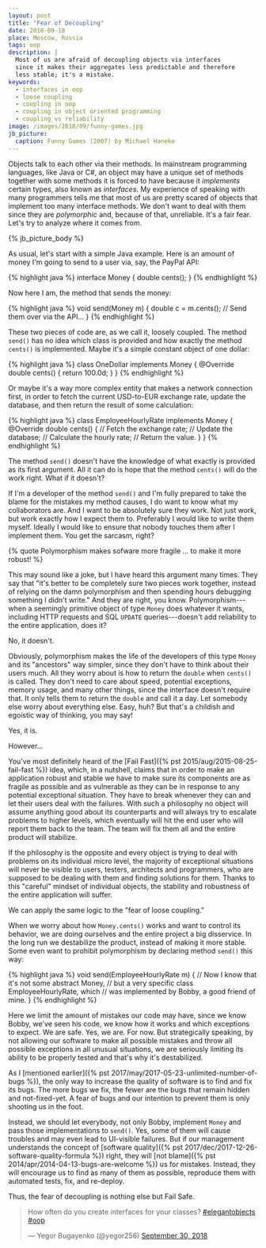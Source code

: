 ```yaml
---
layout: post
title: "Fear of Decoupling"
date: 2018-09-18
place: Moscow, Russia
tags: oop
description: |
  Most of us are afraid of decoupling objects via interfaces
  since it makes their aggregates less predictable and therefore
  less stable; it's a mistake.
keywords:
  - interfaces in oop
  - loose coupling
  - coupling in oop
  - coupling in object oriented programming
  - coupling vs reliability
image: /images/2018/09/funny-games.jpg
jb_picture:
  caption: Funny Games (2007) by Michael Haneke
---
```


Objects talk to each other via their methods. In mainstream programming
languages, like Java or C#, an object may have a unique set of methods
together with some methods it is forced to have because it _implements_ certain types,
also known as _interfaces_. My experience of speaking with many programmers
tells me that most of us are pretty scared of objects that implement too
many interface methods. We don't want to deal with them since they
are _polymorphic_ and, because of that, unreliable.
It's a fair fear. Let's try to analyze where it comes from.

<!--more-->

{% jb_picture_body %}

As usual, let's start with a simple Java example. Here is an amount of money
I'm going to send to a user via, say, the PayPal API:

{% highlight java %}
interface Money {
  double cents();
}
{% endhighlight %}

Now here I am, the method that sends the money:

{% highlight java %}
void send(Money m) {
  double c = m.cents();
  // Send them over via the API...
}
{% endhighlight %}

These two pieces of code are, as we call it, loosely coupled. The method
`send()` has no idea which class is provided and how exactly the method
`cents()` is implemented. Maybe it's a simple constant object of one dollar:

{% highlight java %}
class OneDollar implements Money {
  @Override
  double cents() {
    return 100.0d;
  }
}
{% endhighlight %}

Or maybe it's a way more complex entity that makes a network connection first,
in order to fetch the current USD-to-EUR exchange rate, update the database,
and then return the result of some calculation:

{% highlight java %}
class EmployeeHourlyRate implements Money {
  @Override
  double cents() {
    // Fetch the exchange rate;
    // Update the database;
    // Calculate the hourly rate;
    // Return the value.
  }
}
{% endhighlight %}

The method `send()` doesn't have the knowledge of what exactly is provided
as its first argument. All it can do is hope that the method `cents()` will
do the work right. What if it doesn't?

If I'm a developer of the method `send()` and I'm fully prepared to take the
blame for the mistakes my method causes, I do want to know what my collaborators are.
And I want to be absolutely sure they work. Not just work, but work exactly how I expect
them to. Preferably I would like to write them myself. Ideally
I would like to ensure that nobody touches them after I implement them. You get
the sarcasm, right?

{% quote Polymorphism makes sofware more fragile ... to make it more robust! %}

This may sound like a joke, but I have heard this argument many times. They say
that "it's better to be completely sure two pieces work together, instead of
relying on the damn polymorphism and then spending hours debugging something
I didn't write." And they are right, you know. Polymorphism---when
a seemingly primitive object of type `Money` does whatever it wants, including
HTTP requests and SQL `UPDATE` queries---doesn't add reliability to the entire
application, does it?

No, it doesn't.

Obviously, polymorphism makes the life of the developers of this type `Money` and its
"ancestors" way simpler, since they don't have to think about their users much.
All they worry about is how to return the `double` when `cents()` is called.
They don't need to care about speed, potential exceptions, memory usage,
and many other things, since the interface doesn't require that. It only
tells them to return the `double` and call it a day. Let somebody else
worry about everything else. Easy, huh? But that's a childish and egoistic way
of thinking, you may say!

Yes, it is.

However...

You've most definitely heard of the [Fail Fast]({% pst 2015/aug/2015-08-25-fail-fast %}) idea,
which, in a nutshell, claims that in order to make an application robust
and stable we have to make sure its components are as fragile as possible and
as vulnerable as they can be in response to any potential exceptional situation.
They have to break whenever they can and let their users deal with the failures.
With such a philosophy no object will assume anything good about its counterparts
and will always try to escalate problems to higher levels, which eventually will
hit the end user who will report them back to the team. The team will fix them
all and the entire product will stabilize.

If the philosophy is the opposite and every object is trying to deal with
problems on its individual micro level, the majority of exceptional situations
will never be visible to users, testers, architects and programmers, who are
supposed to be dealing with them and finding solutions for them. Thanks to this
"careful" mindset of individual objects, the stability and robustness of the
entire application will suffer.

We can apply the same logic to the "fear of loose coupling."

When we worry about how `Money.cents()` works and want to control its behavior,
we are doing ourselves and the entire project a big disservice. In the long run
we destabilize the product, instead of making it more stable. Some even
want to prohibit polymorphism by declaring method `send()` this way:

{% highlight java %}
void send(EmployeeHourlyRate m) {
  // Now I know that it's not some abstract Money,
  // but a very specific class EmployeeHourlyRate, which
  // was implemented by Bobby, a good friend of mine.
}
{% endhighlight %}

Here we limit the amount of mistakes our code may have, since we know Bobby,
we've seen his code, we know how it works and which exceptions to expect.
We are safe. Yes, we are. For now. But strategically speaking, by not
allowing our software to make all possible mistakes and throw all possible
exceptions in all unusual situations, we are seriously limiting its ability
to be properly tested and that's why it's destabilized.

As I [mentioned earlier]({% pst 2017/may/2017-05-23-unlimited-number-of-bugs %}),
the only way to increase the quality of software is to find and fix its bugs.
The more bugs we fix, the fewer are the bugs that remain hidden and not-fixed-yet. A fear
of bugs and our intention to prevent them is only shooting us in the foot.

Instead, we should let everybody, not only Bobby, implement `Money` and pass
those implementations to `send()`. Yes, some of them will cause troubles
and may even lead to UI-visible failures. But if our management understands
the concept of [software quality]({% pst 2017/dec/2017-12-26-software-quality-formula %})
right, they will [not blame]({% pst 2014/apr/2014-04-13-bugs-are-welcome %}) us for mistakes.
Instead, they will encourage us to find as many of them as possible,
reproduce them with automated tests, fix, and re-deploy.

Thus, the fear of decoupling is nothing else but Fail Safe.

<blockquote class="twitter-tweet" data-lang="en"><p lang="en" dir="ltr">How often do you create interfaces for your classes? <a href="https://twitter.com/hashtag/elegantobjects?src=hash&amp;ref_src=twsrc%5Etfw">#elegantobjects</a> <a href="https://twitter.com/hashtag/oop?src=hash&amp;ref_src=twsrc%5Etfw">#oop</a></p>&mdash; Yegor Bugayenko (@yegor256) <a href="https://twitter.com/yegor256/status/1046377815799738368?ref_src=twsrc%5Etfw">September 30, 2018</a></blockquote>
<script async src="https://platform.twitter.com/widgets.js" charset="utf-8"></script>

